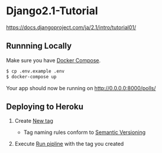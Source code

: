 # Django2.1-Tutorial
https://docs.djangoproject.com/ja/2.1/intro/tutorial01/

Runnning Locally
---
Make sure you have [Docker Compose](https://docs.docker.com/compose/install/).

```sh
$ cp .env.example .env
$ docker-compose up
```

Your app should now be running on http://0.0.0.0:8000/polls/

Deploying to Heroku
---
1. Create [New tag](https://gitlab.com/jumpyoshim/django-polls/tags/new)
   - Tag naming rules conform to [Semantic Versioning](https://semver.org/)

1. Execute [Run pipline](https://gitlab.com/jumpyoshim/django-polls/pipelines/new) with the tag you created
